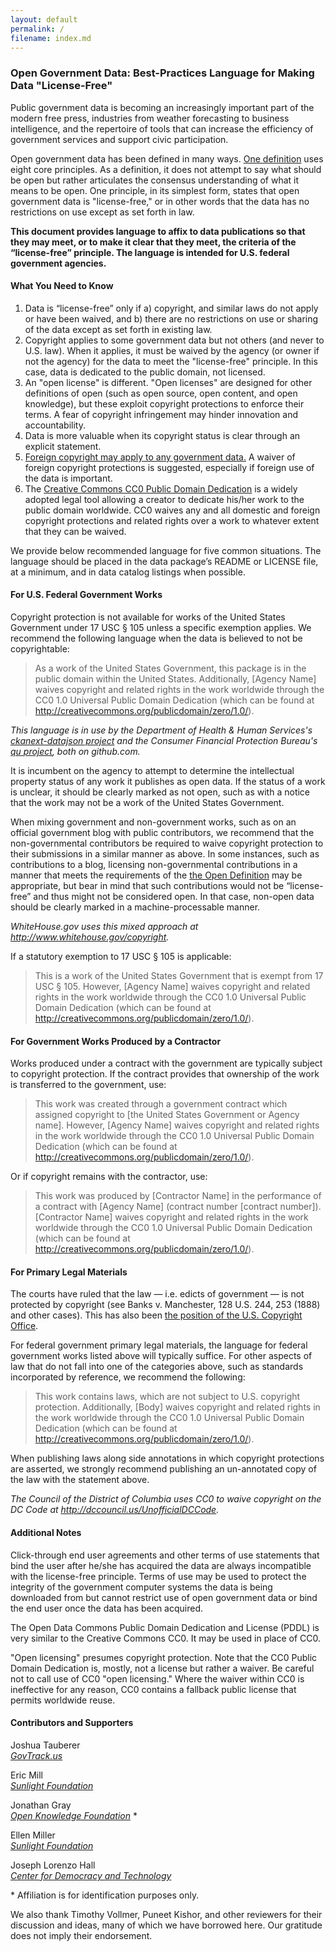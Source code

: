 ```yaml
---
layout: default
permalink: /
filename: index.md
---
```



### Open Government Data: Best-Practices Language for Making Data "License-Free"

Public government data is becoming an increasingly important part of the modern free press, industries from weather forecasting to business intelligence, and the repertoire of tools that can increase the efficiency of government services and support civic participation.

Open government data has been defined in many ways. [One definition][1] uses eight core principles. As a definition, it does not attempt to say what should be open but rather articulates the consensus understanding of what it means to be open. One principle, in its simplest form, states that open government data is "license-free," or in other words that the data has no restrictions on use except as set forth in law.

**This document provides language to affix to data publications so that they may meet, or to make it clear that they meet, the criteria of the “license-free” principle. The language is intended for U.S. federal government agencies.**

#### What You Need to Know

1. Data is “license-free” only if a) copyright, and similar laws do not apply or have been waived, and b) there are no restrictions on use or sharing of the data except as set forth in existing law.
2. Copyright applies to some government data but not others (and never to U.S. law). When it applies, it must be waived by the agency (or owner if not the agency) for the data to meet the "license-free" principle. In this case, data is dedicated to the public domain, not licensed.
3. An "open license" is different. "Open licenses" are designed for other definitions of open (such as open source, open content, and open knowledge), but these exploit copyright protections to enforce their terms. A fear of copyright infringement may hinder innovation and accountability.
4. Data is more valuable when its copyright status is clear through an explicit statement.
5. [Foreign copyright may apply to any government data.][2] A waiver of foreign copyright protections is suggested, especially if foreign use of the data is important.
6. The [Creative Commons CC0 Public Domain Dedication][3] is a widely adopted legal tool allowing a creator to dedicate his/her work to the public domain worldwide. CC0 waives any and all domestic and foreign copyright protections and related rights over a work to whatever extent that they can be waived.

We provide below recommended language for five common situations. The language should be placed in the data package’s README or LICENSE file, at a minimum, and in data catalog listings when possible.

#### For U.S. Federal Government Works

Copyright protection is not available for works of the United States Government under 17 USC § 105 unless a specific exemption applies. We recommend the following language when the data is believed to not be copyrightable:

> As a work of the United States Government, this package is in the public domain within the United States. Additionally, [Agency Name] waives copyright and related rights in the work worldwide through the CC0 1.0 Universal Public Domain Dedication (which can be found at http://creativecommons.org/publicdomain/zero/1.0/).

*This language is in use by the Department of Health & Human Services's [ckanext-datajson project](https://github.com/HHS/ckanext-datajson) and the Consumer Financial Protection Bureau's [qu project](https://github.com/cfpb/qu), both on github.com.*

It is incumbent on the agency to attempt to determine the intellectual property status of any work it publishes as open data. If the status of a work is unclear, it should be clearly marked as not open, such as with a notice that the work may not be a work of the United States Government.

When mixing government and non-government works, such as on an official government blog with public contributors, we recommend that the non-governmental contributors be required to waive copyright protection to their submissions in a similar manner as above. In some instances, such as contributions to a blog, licensing non-governmental contributions in a manner that meets the requirements of the [the Open Definition][4] may be appropriate, but bear in mind that such contributions would not be “license-free” and thus might not be considered open. In that case, non-open data should be clearly marked in a machine-processable manner.

*WhiteHouse.gov uses this mixed approach at http://www.whitehouse.gov/copyright.*

If a statutory exemption to 17 USC § 105 is applicable:

> This is a work of the United States Government that is exempt from 17 USC § 105. However, [Agency Name] waives copyright and related rights in the work worldwide through the CC0 1.0 Universal Public Domain Dedication (which can be found at http://creativecommons.org/publicdomain/zero/1.0/).

#### For Government Works Produced by a Contractor

Works produced under a contract with the government are typically subject to copyright protection. If the contract provides that ownership of the work is transferred to the government, use:

> This work was created through a government contract which assigned copyright to [the United States Government or Agency name]. However, [Agency Name] waives copyright and related rights in the work worldwide through the CC0 1.0 Universal Public Domain Dedication (which can be found at http://creativecommons.org/publicdomain/zero/1.0/).

Or if copyright remains with the contractor, use:

> This work was produced by [Contractor Name] in the performance of a contract with [Agency Name] (contract number [contract number]). [Contractor Name] waives copyright and related rights in the work worldwide through the CC0 1.0 Universal Public Domain Dedication (which can be found at http://creativecommons.org/publicdomain/zero/1.0/).

#### For Primary Legal Materials

The courts have ruled that the law — i.e. edicts of government — is not protected by copyright (see Banks v. Manchester, 128 U.S. 244, 253 (1888) and other cases). This has also been [the position of the U.S. Copyright Office][5].

For federal government primary legal materials, the language for federal government works listed above will typically suffice. For other aspects of law that do not fall into one of the categories above, such as standards incorporated by reference, we recommend the following:

> This work contains laws, which are not subject to U.S. copyright protection. Additionally, [Body] waives copyright and related rights in the work worldwide through the CC0 1.0 Universal Public Domain Dedication (which can be found at http://creativecommons.org/publicdomain/zero/1.0/).

When publishing laws along side annotations in which copyright protections are asserted, we strongly recommend publishing an un-annotated copy of the law with the statement above.

*The Council of the District of Columbia uses CC0 to waive copyright on the DC Code at http://dccouncil.us/UnofficialDCCode.*

#### Additional Notes

Click-through end user agreements and other terms of use statements that bind the user after he/she has acquired the data are always incompatible with the license-free principle. Terms of use may be used to protect the integrity of the government computer systems the data is being downloaded from but cannot restrict use of open government data or bind the end user once the data has been acquired.

The Open Data Commons Public Domain Dedication and License (PDDL) is very similar to the Creative Commons CC0. It may be used in place of CC0.

"Open licensing" presumes copyright protection. Note that the CC0 Public Domain Dedication is, mostly, not a license but rather a waiver. Be careful not to call use of CC0 "open licensing." Where the waiver within CC0 is ineffective for any reason, CC0 contains a fallback public license that permits worldwide reuse.

[1]: http://opengovdata.org "Open Government Working Group 2007"
[2]: http://www.copyright.gov/history/law/clrev_94-1476.pdf "House Report 94-1476, page 59."
[3]: http://creativecommons.org/publicdomain/zero/1.0/legalcode
[4]: http://opendefinition.org/
[5]: http://ipmall.info/hosted_resources/copyrightcompendium.asp "Compendium II: Copyright Office Practices. 1998. Section 206.01."
[6]: http://creativecommons.org/publicdomain/mark/1.0/

#### Contributors and Supporters

Joshua Tauberer<br/>
*[GovTrack.us](http://www.govtrack.us)*

Eric Mill<br/>
*[Sunlight Foundation](http://sunlightfoundation.com)*

Jonathan Gray<br/>
*[Open Knowledge Foundation](http://okfn.org)* *

Ellen Miller<br/>
*[Sunlight Foundation](http://sunlightfoundation.com)*

Joseph Lorenzo Hall<br/>
*[Center for Democracy and Technology](https://www.cdt.org/)*

\* Affiliation is for identification purposes only.

We also thank Timothy Vollmer, Puneet Kishor, and other reviewers for their discussion and ideas, many of which we have borrowed here. Our gratitude does not imply their endorsement.

